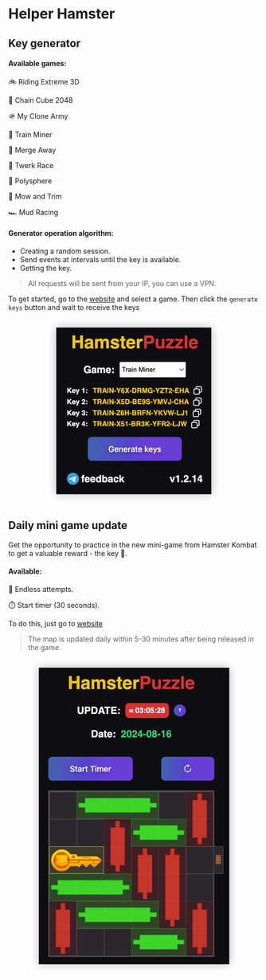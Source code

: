 # Helper Hamster

## Key generator

#### Available games:

🚲 Riding Extreme 3D

🧠 Chain Cube 2048

🪖 My Clone Army

🚂 Train Miner

🧩 Merge Away

🏃 Twerk Race

🎨 Polysphere

🚜 Mow and Trim

🏎 Mud Racing

#### Generator operation algorithm:

- Creating a random session.
- Send events at intervals until the key is available.
- Getting the key.

> All requests will be sent from your IP, you can use a VPN.

To get started, go to the [website](https://babaduk47.github.io/keys/keys.html) and select a game. Then click the ```generate keys``` button and wait to receive the keys

<p align="center">
  <img src="/preview-generator.png" alt="Preview generator"/>
</p>

## Daily mini game update

Get the opportunity to practice in the new mini-game from Hamster Kombat to get a valuable reward - the key 🔑.

#### Available:

🔄 Endless attempts.

⏱️ Start timer (30 seconds).

To do this, just go to [website](https://babaduk47.github.io)

> The map is updated daily within 5-30 minutes after being released in the game.

<p align="center">
  <img src="/preview-mini-game.png" alt="Preview mini game"/>
</p>

